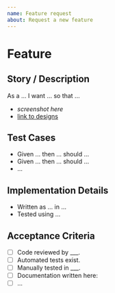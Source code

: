 ```yaml
---
name: Feature request
about: Request a new feature
---
```


# Feature
<!-- Please, complete the following form for a feature request. If some fields do not apply to your situation, feel free to skip them.-->

## Story / Description
<!-- Describe your software feature. It can be written down as a story, which is a general explanation of a feature written from the end user's perspective. Describe the end to end flow / end goal -->

As a ... 
I want ... 
so that ...

- *screenshot here*
- [link to designs]()

## Test Cases
<!-- Describe the test cases required for this feature -->

- Given ... then ... should ...
- Given ... then ... should ...
- ...

## Implementation Details
<!-- Describe any relevant implementation details for this feature -->

- Written as ... in ...
- Tested using ...

## Acceptance Criteria
<!-- Include the minimum requirements for the issue to be marked as completed. -->

- [ ] Code reviewed by ___.
- [ ] Automated tests exist.
- [ ] Manually tested in ___.
- [ ] Documentation written here: 
- [ ] ...